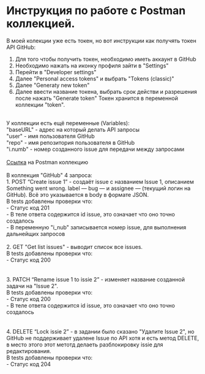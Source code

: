 # Инструкция по работе с Postman коллекцией.

В моей колекции уже есть токен, но вот инструкции как получять токен API GitHub:
1. Для того чтобы получить токен, необходимо иметь аккаунт в GitHub 
2. Необходимо нажать на иконку профиля зайти в "Settings"
3. Перейти в "Developer settings" 
4. Далее "Personal access tokens" и выбрать "Tokens (classic)"
5. Далее "Generatу new token"
6. Далее ввести название токена, выбрать срок действи и разрешения после нажать "Generate token"
Токен хранится в переменной коллекции "token".
<br>
У коллекции есть ещё переменные (Variables): <br>
"baseURL" - адрес на который делать API запросы<br>
"user" - имя пользователя GitHub<br>
"repo" - имя репозитория пользователя в GitHub<br>
"i.numb" - номер созданного issue для передачи между запросами<br>
<br>
<a href="https://github.com/stalker2rus/test/blob/main/GitHub.postman_collection.json")>Ссылка</a> на Postman коллекцию
<br> 
<br> 
В коллекция "GitHub" 4 запроса:
<br>
1. POST “Create issue 1” - cоздаёт issue с названием Issue 1, описанием Something went wrong. label — bug — и assignee — (текущий логин на GitHub). Всё это указывается в body в формате JSON.    <br> 
В tests добавлены проверки что:  <br> 
- Статус код 201<br> 
- В теле ответа содержится id issue, это означает что оно точно создалось <br> 
- В переменную "i_nub" записывается номер issue, для выполнения дальнейщих запросов  <br>
<br> 
2. GET "Get list issues" - выводит список все issues. <br>
В tests добавлены проверки что:<br> 
 - Статус код 200<br> 
<br> 
<br> 
3. PATCH “Rename issue 1 to issie 2” - изменяет название созданной задачи на "Issue 2".<br>    
В tests добавлены проверки что:<br> 
 - Статус код 200<br> 
 - В теле ответа содержится id issue, это означает что оно точно создалось<br> 
<br> 
<br>  
4. DELETE “Lock issie 2” - в задании было сказано "Удалите Issue 2", но GitHub не поддерживает удалене Issue по API хотя и есть метод DELETE, в место этого этот метотд делаеть разблокировку issie для редактирования.<br>    
В tests добавлены проверки что:<br> 
 - Статус код 204<br> 
